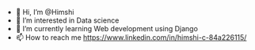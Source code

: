 - 👋 Hi, I’m @Himshi
- 👀 I’m interested in Data science
- 🌱 I’m currently learning Web development using Django
- 📫 How to reach me https://www.linkedin.com/in/himshi-c-84a226115/

<!---
Himshi143/Himshi143 is a ✨ special ✨ repository because its `README.md` (this file) appears on your GitHub profile.
You can click the Preview link to take a look at your changes.
--->
